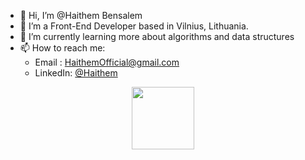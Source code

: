 - 👋 Hi, I’m @Haithem Bensalem
- 👀 I’m a Front-End Developer based in Vilnius, Lithuania. 
- 🌱 I’m currently learning more about algorithms and data structures
- 📫 How to reach me:
  -  Email   : HaithemOfficial@gmail.com
  -  LinkedIn: [@Haithem](https://www.linkedin.com/in/haithem-bensalem-193a4515a/)

<div id="header" align="center">
  <img src="https://media.giphy.com/media/M9gbBd9nbDrOTu1Mqx/giphy.gif" width="100"/>
</div>
